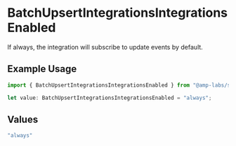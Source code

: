 # BatchUpsertIntegrationsIntegrationsEnabled

If always, the integration will subscribe to update events by default.

## Example Usage

```typescript
import { BatchUpsertIntegrationsIntegrationsEnabled } from "@amp-labs/sdk-node-platform/models/operations";

let value: BatchUpsertIntegrationsIntegrationsEnabled = "always";
```

## Values

```typescript
"always"
```